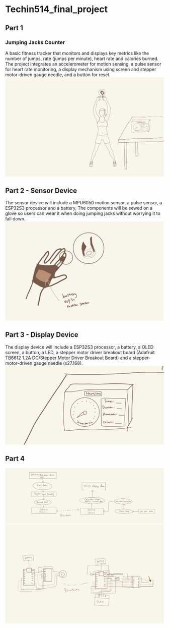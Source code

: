 # Techin514_final_project
## Part 1
### Jumping Jacks Counter
 A basic fitness tracker that monitors and displays key metrics like the number of jumps, rate (jumps per minute), heart rate and calories burned. The project integrates an accelerometer for motion sensing, a pulse sensor for heart rate monitoring, a display mechanism using screen and stepper motor-driven gauge needle, and a button for reset.
![Image of how the device work](/img/IMG_0176.JPG)

## Part 2 - Sensor Device
The sensor device will include a MPU6050 motion sensor, a pulse sensor, a ESP32S3 processor and a battery. The components will be sewed on a glove so users can wear it when doing jumping jacks without worrying it to fall down.
![Image of how the sensor device](/img/IMG_0177.jpg)

## Part 3 - Display Device
The display device will include a ESP32S3 processor, a battery, a OLED screen, a button, a LED, a stepper motor driver breakout board (Adafruit TB6612 1.2A DC/Stepper Motor Driver Breakout Board) and a stepper-motor-driven gauge needle (x27.168). 
![Image of how the sensor device](/img/IMG_0E696555909C-1.jpeg)

## Part 4
![Image of how the devices communicate](/img/IMG_0180.jpg)
![Image of how the devices connected](/img/project-6.jpg)
